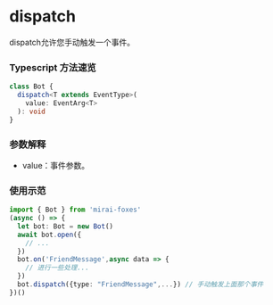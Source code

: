 # dispatch

dispatch允许您手动触发一个事件。

### Typescript 方法速览

```typescript
class Bot {
  dispatch<T extends EventType>(
    value: EventArg<T>
  ): void
}
```

### 参数解释

- value：事件参数。

### 使用示范

```typescript
import { Bot } from 'mirai-foxes'
(async () => {
  let bot: Bot = new Bot()
  await bot.open({
    // ...
  })
  bot.on('FriendMessage',async data => {
    // 进行一些处理...
  })
  bot.dispatch({type: "FriendMessage",...}) // 手动触发上面那个事件
})()
```
